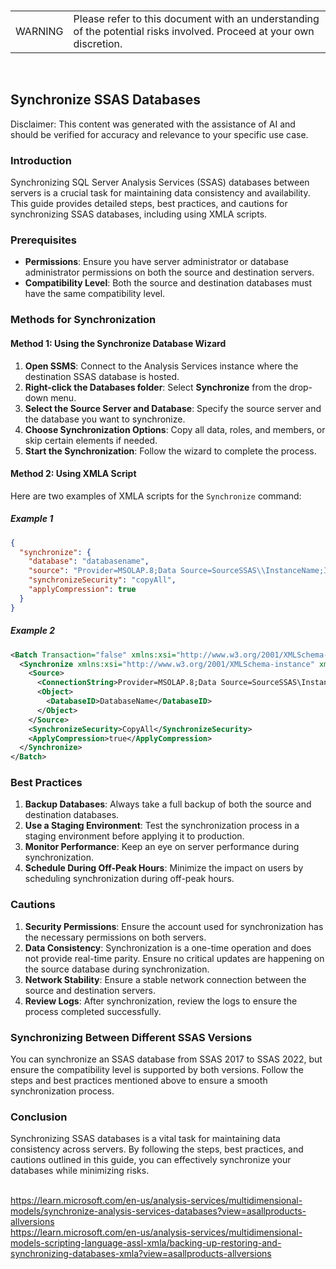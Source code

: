 <br><table><td>WARNING</td><td>Please refer to this document with an understanding of the potential risks involved. Proceed at your own discretion.</td></table><br>

## Synchronize SSAS Databases

Disclaimer: This content was generated with the assistance of AI and should be verified for accuracy and relevance to your specific use case.

### Introduction

Synchronizing SQL Server Analysis Services (SSAS) databases between servers is a crucial task for maintaining data consistency and availability. This guide provides detailed steps, best practices, and cautions for synchronizing SSAS databases, including using XMLA scripts.

### Prerequisites

- **Permissions**: Ensure you have server administrator or database administrator permissions on both the source and destination servers.
- **Compatibility Level**: Both the source and destination databases must have the same compatibility level.

### Methods for Synchronization

#### Method 1: Using the Synchronize Database Wizard

1. **Open SSMS**: Connect to the Analysis Services instance where the destination SSAS database is hosted.
2. **Right-click the Databases folder**: Select **Synchronize** from the drop-down menu.
3. **Select the Source Server and Database**: Specify the source server and the database you want to synchronize.
4. **Choose Synchronization Options**: Copy all data, roles, and members, or skip certain elements if needed.
5. **Start the Synchronization**: Follow the wizard to complete the process.

#### Method 2: Using XMLA Script

Here are two examples of XMLA scripts for the `Synchronize` command:

##### Example 1

```json
{
  "synchronize": {
    "database": "databasename",
    "source": "Provider=MSOLAP.8;Data Source=SourceSSAS\\InstanceName;Integrated Security=SSPI;Initial Catalog=databasename>",
    "synchronizeSecurity": "copyAll",
    "applyCompression": true
  }
}
```

##### Example 2

```xml
<Batch Transaction="false" xmlns:xsi="http://www.w3.org/2001/XMLSchema-instance" xmlns:xsd="http://www.w3.org/2001/XMLSchema" xmlns="http://schemas.microsoft.com/analysisservices/2003/engine">
  <Synchronize xmlns:xsi="http://www.w3.org/2001/XMLSchema-instance" xmlns:xsd="http://www.w3.org/2001/XMLSchema" xmlns="http://schemas.microsoft.com/analysisservices/2003/engine">
    <Source>
      <ConnectionString>Provider=MSOLAP.8;Data Source=SourceSSAS\InstanceName;Integrated Security=SSPI;Initial Catalog=DatabaseName</ConnectionString>
      <Object>
        <DatabaseID>DatabaseName</DatabaseID>
      </Object>
    </Source>
    <SynchronizeSecurity>CopyAll</SynchronizeSecurity>
    <ApplyCompression>true</ApplyCompression>
  </Synchronize>
</Batch>
```

### Best Practices

1. **Backup Databases**: Always take a full backup of both the source and destination databases.
2. **Use a Staging Environment**: Test the synchronization process in a staging environment before applying it to production.
3. **Monitor Performance**: Keep an eye on server performance during synchronization.
4. **Schedule During Off-Peak Hours**: Minimize the impact on users by scheduling synchronization during off-peak hours.

### Cautions

1. **Security Permissions**: Ensure the account used for synchronization has the necessary permissions on both servers.
2. **Data Consistency**: Synchronization is a one-time operation and does not provide real-time parity. Ensure no critical updates are happening on the source database during synchronization.
3. **Network Stability**: Ensure a stable network connection between the source and destination servers.
4. **Review Logs**: After synchronization, review the logs to ensure the process completed successfully.

### Synchronizing Between Different SSAS Versions

You can synchronize an SSAS database from SSAS 2017 to SSAS 2022, but ensure the compatibility level is supported by both versions. Follow the steps and best practices mentioned above to ensure a smooth synchronization process.

### Conclusion

Synchronizing SSAS databases is a vital task for maintaining data consistency across servers. By following the steps, best practices, and cautions outlined in this guide, you can effectively synchronize your databases while minimizing risks.

<br>https://learn.microsoft.com/en-us/analysis-services/multidimensional-models/synchronize-analysis-services-databases?view=asallproducts-allversions
<br>https://learn.microsoft.com/en-us/analysis-services/multidimensional-models-scripting-language-assl-xmla/backing-up-restoring-and-synchronizing-databases-xmla?view=asallproducts-allversions

